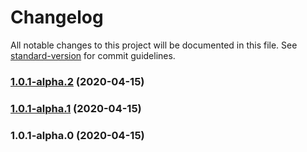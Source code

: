 # Changelog

All notable changes to this project will be documented in this file. See [standard-version](https://github.com/conventional-changelog/standard-version) for commit guidelines.

### [1.0.1-alpha.2](https://github.com/dacejs/dace-lite/compare/v1.0.1-alpha.1...v1.0.1-alpha.2) (2020-04-15)

### [1.0.1-alpha.1](https://github.com/dacejs/dace-lite/compare/v1.0.1-alpha.0...v1.0.1-alpha.1) (2020-04-15)

### 1.0.1-alpha.0 (2020-04-15)
